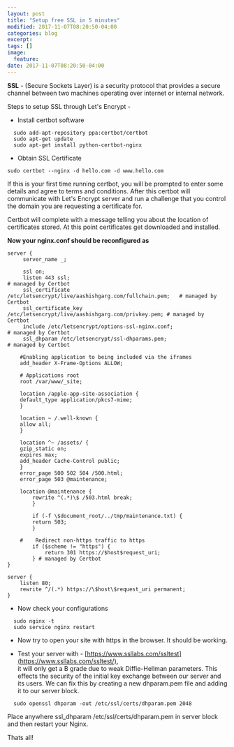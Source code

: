```yaml
---
layout: post
title: "Setup free SSL in 5 minutes"
modified: 2017-11-07T08:20:50-04:00
categories: blog
excerpt:
tags: []
image:
  feature:
date: 2017-11-07T08:20:50-04:00
---
```


**SSL** - (Secure Sockets Layer) is a security protocol that provides a secure channel between two machines operating 
over internet or internal network.

Steps to setup SSL through Let's Encrypt - 

* Install certbot software

```
  sudo add-apt-repository ppa:certbot/certbot
  sudo apt-get update
  sudo apt-get install python-certbot-nginx
```

* Obtain SSL Certificate

```
sudo certbot --nginx -d hello.com -d www.hello.com
```

If this is your first time running certbot, you will be prompted to enter some details and agree to terms and 
conditions. After this certbot will communicate with Let's Encrypt server and run a challenge that you control the 
domain you are requesting a certificate for.

Certbot will complete with a message telling you about the location of certificates stored. At this point 
certificates get downloaded and installed.

**Now your nginx.conf should be reconfigured as**

```
server {
     server_name _;

     ssl on;
     listen 443 ssl;                                                        # managed by Certbot
     ssl_certificate /etc/letsencrypt/live/aashishgarg.com/fullchain.pem;   # managed by Certbot
     ssl_certificate_key /etc/letsencrypt/live/aashishgarg.com/privkey.pem; # managed by Certbot
     include /etc/letsencrypt/options-ssl-nginx.conf;                       # managed by Certbot
     ssl_dhparam /etc/letsencrypt/ssl-dhparams.pem;                         # managed by Certbot

    #Enabling application to being included via the iframes
    add_header X-Frame-Options ALLOW;

    # Applications root
    root /var/www/_site;

    location /apple-app-site-association {
    default_type application/pkcs7-mime;
    }

    location ~ /.well-known {
    allow all;
    }

    location ^~ /assets/ {
    gzip_static on;
    expires max;
    add_header Cache-Control public;
    }
    error_page 500 502 504 /500.html;
    error_page 503 @maintenance;
    
    location @maintenance {
        rewrite ^(.*)\$ /503.html break;
        }
    
        if (-f \$document_root/../tmp/maintenance.txt) {
        return 503;
        }
    
    #    Redirect non-https traffic to https
        if ($scheme != "https") {
            return 301 https://$host$request_uri;
        } # managed by Certbot
}
    
server {
    listen 80;
    rewrite ^/(.*) https://\$host\$request_uri permanent;
}    
```

* Now check your configurations

```
  sudo nginx -t
  sudo service nginx restart
```

* Now try to open your site with https in the browser. It should be working.

* Test your server with - [https://www.ssllabs.com/ssltest](https://www.ssllabs.com/ssltest/),  
it will only get a B grade due to weak Diffie-Hellman parameters. This effects the security of the initial key 
exchange between our server and its users. We can fix this by creating a new dhparam.pem file and adding it to 
our server block.

```
  sudo openssl dhparam -out /etc/ssl/certs/dhparam.pem 2048
```

Place anywhere ssl_dhparam /etc/ssl/certs/dhparam.pem in server block and then restart your Nginx.

Thats all! 
